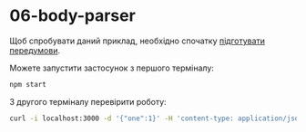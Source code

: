 # 06-body-parser

Щоб спробувати даний приклад, необхідно спочатку [підготувати передумови](./prerequisite).

Можете запустити застосунок з першого терміналу:

```bash
npm start
```

З другого терміналу перевірити роботу:

```bash
curl -i localhost:3000 -d '{"one":1}' -H 'content-type: application/json'
```
